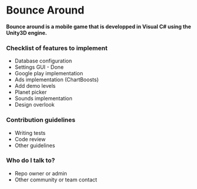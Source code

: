 # Bounce Around #

**Bounce around is a mobile game that is developped in Visual C# using the Unity3D engine.**

### Checklist of features to implement ###

* Database configuration
* Settings GUI - Done
* Google play implementation
* Ads implementation (ChartBoosts)
* Add demo levels
* Planet picker
* Sounds implementation
* Design overlook

### Contribution guidelines ###

* Writing tests
* Code review
* Other guidelines

### Who do I talk to? ###

* Repo owner or admin
* Other community or team contact
